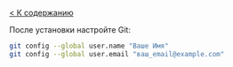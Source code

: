 [< К содержанию](./readme.md)

После установки настройте Git:

```bash
git config --global user.name "Ваше Имя"
git config --global user.email "ваш_email@example.com"
```